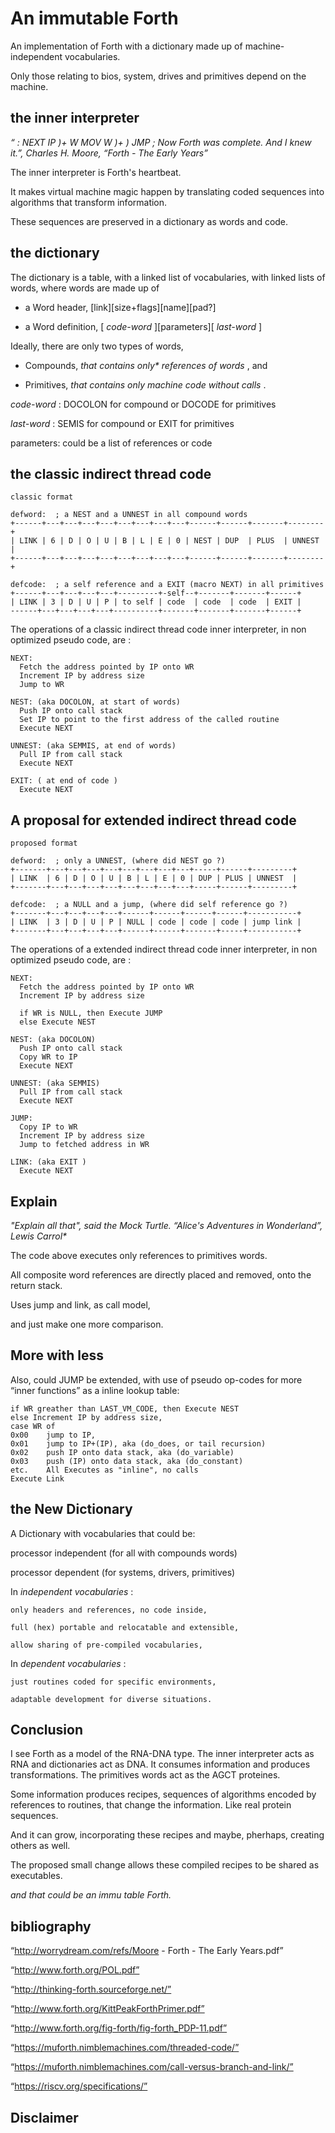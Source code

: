 
# An immutable Forth

  An implementation of Forth with a dictionary made up of machine-independent vocabularies. 
  
  Only those relating to bios, system, drives and primitives depend on the machine.
  
## the inner interpreter
  
  _“ : NEXT IP )+ W MOV W )+ ) JMP ; Now Forth was complete. And I knew it.”, Charles H. Moore, “Forth - The Early Years”_
  
The inner interpreter is Forth's heartbeat.

It makes virtual machine magic happen by translating coded sequences into algorithms that transform information.

These sequences are preserved in a dictionary as words and code.

## the dictionary

The dictionary is a table, with a linked list of vocabularies, with linked lists of words, where words are made up of 

  - a Word header, [link][size+flags][name][pad?]

  - a Word definition, [ _code-word_ ][parameters][ _last-word_ ]

Ideally, there are only two types of words,

  - Compounds, _that contains only* references of words_ , and

  - Primitives, _that contains only machine code without calls_ .

_code-word_ : DOCOLON for compound or DOCODE for primitives
    
_last-word_ : SEMIS for compound or EXIT for primitives

parameters: could be a list of references or code

## the classic indirect thread code

```
classic format

defword:  ; a NEST and a UNNEST in all compound words
+------+---+---+---+---+---+---+---+---+------+------+-------+--------+
| LINK | 6 | D | O | U | B | L | E | 0 | NEST | DUP  | PLUS  | UNNEST |
+------+---+---+---+---+---+---+---+---+------+------+-------+--------+

defcode:  ; a self reference and a EXIT (macro NEXT) in all primitives                                              
+------+---+---+---+---+---------+-self--+-------+-------+------+
| LINK | 3 | D | U | P | to self | code  | code  | code  | EXIT |
------+---+---+---+---+----------+-------+-------+-------+------+
```

The operations of a classic indirect thread code inner interpreter, in non optimized pseudo code, are :

```
NEXT: 
  Fetch the address pointed by IP onto WR
  Increment IP by address size
  Jump to WR

NEST: (aka DOCOLON, at start of words)
  Push IP onto call stack
  Set IP to point to the first address of the called routine
  Execute NEXT

UNNEST: (aka SEMMIS, at end of words)
  Pull IP from call stack
  Execute NEXT

EXIT: ( at end of code )
  Execute NEXT
```

## A proposal for extended indirect thread code   

```
proposed format

defword:  ; only a UNNEST, (where did NEST go ?)
+-------+---+---+---+---+---+---+---+---+-----+------+---------+
| LINK  | 6 | D | O | U | B | L | E | 0 | DUP | PLUS | UNNEST  |    
+-------+---+---+---+---+---+---+---+---+-----+------+---------+
       
defcode:  ; a NULL and a jump, (where did self reference go ?)
+-------+---+---+---+---+------+------+------+------+-----------+
| LINK  | 3 | D | U | P | NULL | code | code | code | jump link |
+-------+---+---+---+---+------+------+-------+-----+-----------+
```

The operations of a extended indirect thread code inner interpreter, in non optimized pseudo code, are :

```
NEXT: 
  Fetch the address pointed by IP onto WR  
  Increment IP by address size

  if WR is NULL, then Execute JUMP
  else Execute NEST

NEST: (aka DOCOLON)
  Push IP onto call stack
  Copy WR to IP
  Execute NEXT

UNNEST: (aka SEMMIS)
  Pull IP from call stack
  Execute NEXT

JUMP:  
  Copy IP to WR
  Increment IP by address size
  Jump to fetched address in WR

LINK: (aka EXIT )
  Execute NEXT

```
## Explain 

_"Explain all that", said the Mock Turtle. “Alice's Adventures in Wonderland”, Lewis Carrol*_

The code above executes only references to primitives words.

All composite word references are directly placed and removed, onto the return stack.

Uses jump and link, as call model,

and just make one more comparison.

## More with less 

Also, could JUMP be extended, with use of pseudo op-codes for more “inner functions” as a inline lookup table:

```
if WR greather than LAST_VM_CODE, then Execute NEST
else Increment IP by address size, 
case WR of
0x00    jump to IP, 
0x01    jump to IP+(IP), aka (do_does, or tail recursion)
0x02    push IP onto data stack, aka (do_variable)
0x03    push (IP) onto data stack, aka (do_constant)
etc.    All Executes as "inline", no calls
Execute Link
```

## the New Dictionary

A Dictionary with vocabularies that could be:
  
  processor independent (for all with compounds words)
  
  processor dependent (for systems, drivers, primitives) 
  
In _independent vocabularies_ :
    
    only headers and references, no code inside,
    
    full (hex) portable and relocatable and extensible,
    
    allow sharing of pre-compiled vocabularies,

In _dependent vocabularies_ :
    
    just routines coded for specific environments,
    
    adaptable development for diverse situations.    

## Conclusion

I see Forth as a model of the RNA-DNA type. The inner interpreter acts as RNA and dictionaries act as DNA. It consumes information and produces transformations. The primitives words act as the AGCT proteines.

Some information produces recipes, sequences of algorithms encoded by references to routines, that change the information. Like real protein sequences.

And it can grow, incorporating these recipes and maybe, pherhaps, creating others as well.

The proposed small change allows these compiled recipes to be shared as executables.

*and that could be an immu table Forth.*
      
## bibliography 
      
“http://worrydream.com/refs/Moore - Forth - The Early Years.pdf”

“http://www.forth.org/POL.pdf”

“http://thinking-forth.sourceforge.net/”

“http://www.forth.org/KittPeakForthPrimer.pdf”

“http://www.forth.org/fig-forth/fig-forth_PDP-11.pdf”

“https://muforth.nimblemachines.com/threaded-code/”

“https://muforth.nimblemachines.com/call-versus-branch-and-link/”

“https://riscv.org/specifications/”

## Disclaimer


      

